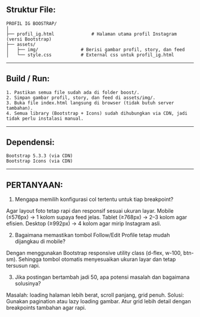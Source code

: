 ## **Struktur File:**
    PROFIL IG BOOSTRAP/
    │
    ├── profil_ig.html              # Halaman utama profil Instagram (versi Bootstrap)
    ├── assets/
    │   ├── img/                # Berisi gambar profil, story, dan feed
    │   └── style.css           # External css untuk profil_ig.html
---

## **Build / Run:**
    1. Pastikan semua file sudah ada di folder boost/.
    2. Simpan gambar profil, story, dan feed di assets/img/.
    3. Buka file index.html langsung di browser (tidak butuh server tambahan).
    4. Semua library (Bootstrap + Icons) sudah dihubungkan via CDN, jadi tidak perlu instalasi manual.
---

## **Dependensi:**
    Bootstrap 5.3.3 (via CDN)
    Bootstrap Icons (via CDN)
---

## **PERTANYAAN:**
1. Mengapa memilih konfigurasi col tertentu untuk tiap breakpoint?

Agar layout foto tetap rapi dan responsif sesuai ukuran layar.
Mobile (≤576px) → 1 kolom supaya feed jelas.
Tablet (≥768px) → 2–3 kolom agar efisien.
Desktop (≥992px) → 4 kolom agar mirip Instagram asli.


2. Bagaimana memastikan tombol Follow/Edit Profile tetap mudah dijangkau di mobile?

Dengan menggunakan Bootstrap responsive utility class (d-flex, w-100, btn-sm).
Sehingga tombol otomatis menyesuaikan ukuran layar dan tetap tersusun rapi.

3. Jika postingan bertambah jadi 50, apa potensi masalah dan bagaimana solusinya?

Masalah: loading halaman lebih berat, scroll panjang, grid penuh.
Solusi:
Gunakan pagination atau lazy loading gambar.
Atur grid lebih detail dengan breakpoints tambahan agar rapi.
